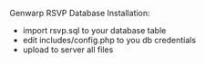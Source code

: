 Genwarp RSVP Database
Installation:
- import rsvp.sql to your database table
- edit includes/config.php to you db credentials
- upload to server all files
